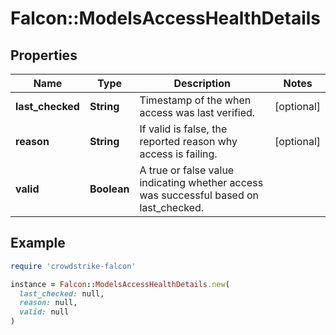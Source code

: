# Falcon::ModelsAccessHealthDetails

## Properties

| Name | Type | Description | Notes |
| ---- | ---- | ----------- | ----- |
| **last_checked** | **String** | Timestamp of the when access was last verified. | [optional] |
| **reason** | **String** | If valid is false, the reported reason why access is failing. | [optional] |
| **valid** | **Boolean** | A true or false value indicating whether access was successful based on last_checked. |  |

## Example

```ruby
require 'crowdstrike-falcon'

instance = Falcon::ModelsAccessHealthDetails.new(
  last_checked: null,
  reason: null,
  valid: null
)
```

